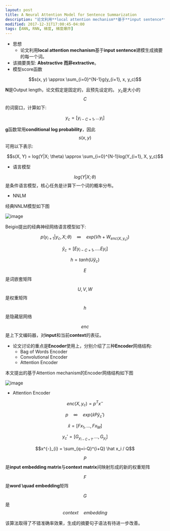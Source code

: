 ```yaml
---
layout: post
title: A Neural Attention Model for Sentence Summarization
description: "论文利用**local attention mechanism**基于**input sentence**建模生成摘要的每一个词。"
modified: 2017-12-31T17:00:45-04:00
tags: [ANN, RNN, 梯度, 梯度爆炸]
---
```



- 思想
    - 论文利用**local attention mechanism**基于**input sentence**建模生成摘要的每一个词。
- 该摘要类型: **Abstractive **而非**extractive**。
- 模型score函数

$$s(x, y) \approx \sum_{i=0}^{N-1}g(y_{i+1}, x, y_c)$$

**N**是Output length，论文假定是固定的，且预先设定的。
$y_c$是大小的$$C$$的词窗口，计算如下:

$$y_c = [y_{i-C+1}, ...y_{i}]$$

**g**函数常用**conditional log probability**，因此$$s(x,y)$$可用以下表示:

$$s(X, Y) = log(Y|X; \theta) \approx \sum_{i=0}^{N-1}log(Y_{i+1}, X, y_c)$$

- 语言模型

$$log(Y|X; \theta)$$是条件语言模型，核心任务是计算下一个词的概率分布。
- NNLM

经典NNLM模型如下图

![image](http://note.youdao.com/yws/public/resource/645c7ef0f51ed836661b0eb73a4e7366/xmlnote/63BDBE23B37E4B5584CE40FE99805FFA/1849)

Beigio提出的经典神经网络语言模型如下:


$$p(y_{i+1}|y_c,X;\theta) \quad \infty \quad exp(Vh + W_{enc(X,y_c)})$$

$$\hat y_c = [Ey_{i-C+1},....Ey_{i}]$$

$$h = tanh(U \hat y_c)$$




$$E$$是词嵌套矩阵

$$U,V,W$$是权重矩阵

$$h$$是隐藏层网络

$$enc$$是上下文编码器，对**input**和当前**context**的表征。

- 论文讨论的重点是**Encoder**使用上，分别介绍了三种**Encoder**网络结构:
    - Bag of Words Encoder
    - Convolutional Encoder
    - Attention Encoder

本文提出的基于Attention mechanism的Encoder网络结构如下图


![image](http://note.youdao.com/yws/public/resource/645c7ef0f51ed836661b0eb73a4e7366/xmlnote/756D722136924F7CBE044CD21E19616C/1856)


- Attention Encoder



$$enc(X,y_c) = p^{T}x^{-}$$

$$p \quad \infty \quad exp(\hat x P \hat y_c')$$

$$\hat x = [Fx_1,...,Fx_M]$$

$$y_c' = [G_{y_{i-C+1}},...,G_{y_i}]$$

$$x^{-}_{i} = \sum_{q=i-Q}^{i+Q} \hat x_i / Q$$

$$P$$是**input embedding matrix**与**context matrix**间映射形成的新的权重矩阵

$$F$$是**word \quad embedding**矩阵

$$G$$是$$context \quad embedding$$


该算法取得了不错准确率效果，生成的摘要句子语法有待进一步改善。
